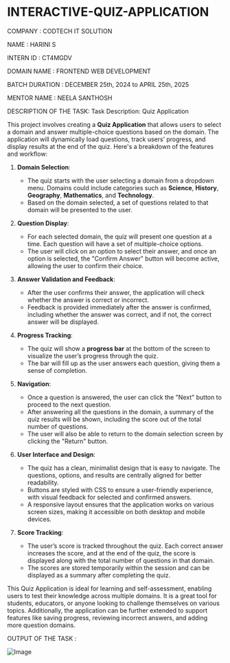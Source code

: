 # INTERACTIVE-QUIZ-APPLICATION

COMPANY             : CODTECH IT SOLUTION

NAME                : HARINI S

INTERN ID           : CT4MGDV

DOMAIN NAME         : FRONTEND WEB DEVELOPMENT 

BATCH DURATION      : DECEMBER 25th, 2024 to APRIL 25th, 2025

MENTOR NAME         : NEELA SANTHOSH

DESCRIPTION OF THE TASK:
Task Description: Quiz Application

This project involves creating a **Quiz Application** that allows users to select a domain and answer multiple-choice questions based on the domain. The application will dynamically load questions, track users’ progress, and display results at the end of the quiz. Here's a breakdown of the features and workflow:

1. **Domain Selection**: 
   - The quiz starts with the user selecting a domain from a dropdown menu. Domains could include categories such as **Science**, **History**, **Geography**, **Mathematics**, and **Technology**.
   - Based on the domain selected, a set of questions related to that domain will be presented to the user.

2. **Question Display**: 
   - For each selected domain, the quiz will present one question at a time. Each question will have a set of multiple-choice options.
   - The user will click on an option to select their answer, and once an option is selected, the "Confirm Answer" button will become active, allowing the user to confirm their choice.

3. **Answer Validation and Feedback**: 
   - After the user confirms their answer, the application will check whether the answer is correct or incorrect.
   - Feedback is provided immediately after the answer is confirmed, including whether the answer was correct, and if not, the correct answer will be displayed.

4. **Progress Tracking**: 
   - The quiz will show a **progress bar** at the bottom of the screen to visualize the user’s progress through the quiz.
   - The bar will fill up as the user answers each question, giving them a sense of completion.

5. **Navigation**: 
   - Once a question is answered, the user can click the "Next" button to proceed to the next question.
   - After answering all the questions in the domain, a summary of the quiz results will be shown, including the score out of the total number of questions.
   - The user will also be able to return to the domain selection screen by clicking the "Return" button.

6. **User Interface and Design**:
   - The quiz has a clean, minimalist design that is easy to navigate. The questions, options, and results are centrally aligned for better readability.
   - Buttons are styled with CSS to ensure a user-friendly experience, with visual feedback for selected and confirmed answers.
   - A responsive layout ensures that the application works on various screen sizes, making it accessible on both desktop and mobile devices.

7. **Score Tracking**:
   - The user’s score is tracked throughout the quiz. Each correct answer increases the score, and at the end of the quiz, the score is displayed along with the total number of questions in that domain.
   - The scores are stored temporarily within the session and can be displayed as a summary after completing the quiz.

This Quiz Application is ideal for learning and self-assessment, enabling users to test their knowledge across multiple domains. It is a great tool for students, educators, or anyone looking to challenge themselves on various topics. Additionally, the application can be further extended to support features like saving progress, reviewing incorrect answers, and adding more question domains.

OUTPUT OF THE TASK :

![Image](https://github.com/user-attachments/assets/0eda859c-149a-4901-9ed9-23350339ce70)

